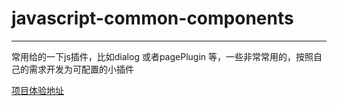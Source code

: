 # javascript-common-components
----
  常用给的一下js插件，比如dialog 或者pagePlugin 等，一些非常常用的，按照自己的需求开发为可配置的小插件

[项目体验地址](http://www.google.com/)


